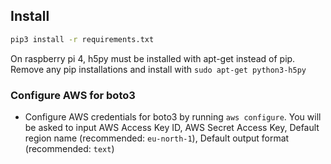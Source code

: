 ## Install

```bash
pip3 install -r requirements.txt
```

On raspberry pi 4, h5py must be installed with apt-get instead of pip. Remove any pip installations and install with `sudo apt-get python3-h5py`

### Configure AWS for boto3

- Configure AWS credentials for boto3 by running `aws configure`. You will be asked to input AWS Access Key ID, AWS Secret Access Key, Default region name (recommended: `eu-north-1`), Default output format (recommended: `text`)